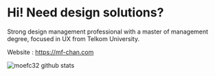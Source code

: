 # Hi! Need design solutions?

Strong design management professional with a master of management degree, focused in UX from Telkom University.

Website : https://mf-chan.com

![moefc32 github stats](https://github-readme-stats.vercel.app/api?username=moefc32&show_icons=true&theme=blueberry&count_private=true)
